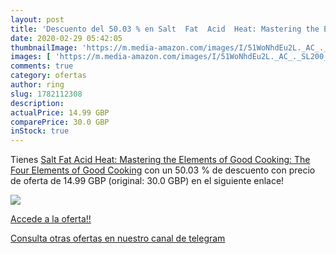 ```yaml
---
layout: post
title: 'Descuento del 50.03 % en Salt  Fat  Acid  Heat: Mastering the Ele'
date: 2020-02-29 05:42:05
thumbnailImage: 'https://m.media-amazon.com/images/I/51WoNhdEu2L._AC_._SL200_.jpg'
images: [ 'https://m.media-amazon.com/images/I/51WoNhdEu2L._AC_._SL200_.jpg' ]
comments: true
category: ofertas
author: ring
slug: 1782112308
description:
actualPrice: 14.99 GBP
comparePrice: 30.0 GBP
inStock: true
---
```


Tienes [Salt  Fat  Acid  Heat: Mastering the Elements of Good Cooking: The Four Elements of Good Cooking](https://www.amazon.com/dp/1782112308/?tag=redken08-20) con un 50.03 % de descuento con precio de oferta de 14.99 GBP (original: 30.0 GBP) en el siguiente enlace!

[![](https://m.media-amazon.com/images/I/51WoNhdEu2L._AC_._SL200_.jpg)](https://www.amazon.com/dp/1782112308/?tag=redken08-20)

[Accede a la oferta!!](https://www.amazon.com/dp/1782112308/?tag=redken08-20)

[Consulta otras ofertas en nuestro canal de telegram](https://t.me/s/ofertas25)
